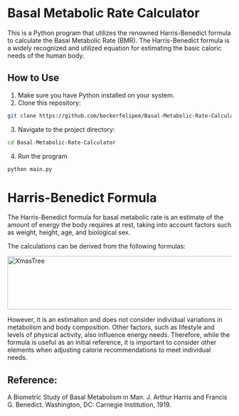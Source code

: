 # Basal Metabolic Rate Calculator
This is a Python program that utilizes the renowned Harris-Benedict formula to calculate the Basal Metabolic Rate (BMR). The Harris-Benedict formula is a widely recognized and utilized equation for estimating the basic caloric needs of the human body.

## How to Use

1. Make sure you have Python installed on your system.
2. Clone this repository:

 ```bash
 git clone https://github.com/beckerfelipee/Basal-Metabolic-Rate-Calculator.git
 ```

3. Navigate to the project directory:

 ```bash
cd Basal-Metabolic-Rate-Calculator
 ```

4. Run the program

```bash
python main.py
 ```
# Harris-Benedict Formula
The Harris-Benedict formula for basal metabolic rate is an estimate of the amount of energy the body requires at rest, taking into account factors such as weight, height, age, and biological sex.

The calculations can be derived from the following formulas:

<img alt="XmasTree" height="120" width="600" src="https://cdn.discordapp.com/attachments/896421524200914954/1190012294080495736/image.png?ex=65a04050&is=658dcb50&hm=1fbaf5081a1d5a9296f68f07154e917e4d6f99fbdc6af254e5027e5f55443c45&">

However, it is an estimation and does not consider individual variations in metabolism and body composition. Other factors, such as lifestyle and levels of physical activity, also influence energy needs. Therefore, while the formula is useful as an initial reference, it is important to consider other elements when adjusting calorie recommendations to meet individual needs.

## Reference: 
A Biometric Study of Basal Metabolism in Man. J. Arthur Harris and Francis G. Benedict. Washington, DC: Carnegie Institution, 1919.
